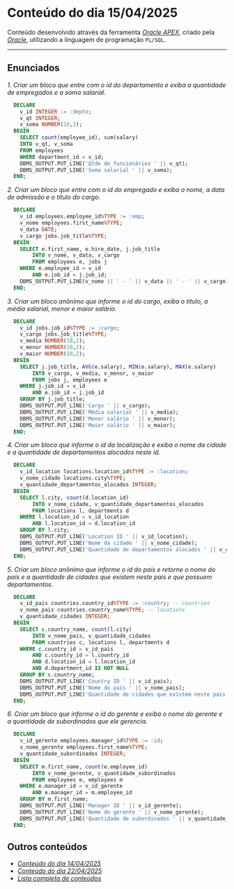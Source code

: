 # Conteúdo do dia 15/04/2025
Conteúdo desenvolvido através da ferramenta *[Oracle APEX](https://apex.oracle.com/)*, criado pela *[Oracle](https://www.oracle.com/)*, utilizando a linguagem de programação `PL/SQL`.

---

## Enunciados
*1. Criar um bloco que entre com o id do departamento e exiba a quantidade de empregados e a soma salarial.*
```sql
  DECLARE
    v_id INTEGER := :depto;
    v_qt INTEGER;
    v_soma NUMBER(10,2);
  BEGIN
    SELECT count(employee_id), sum(salary)
    INTO v_qt, v_soma
    FROM employees
    WHERE department_id = v_id;
    DBMS_OUTPUT.PUT_LINE('Qtde de funcionários ' || v_qt);
    DBMS_OUTPUT.PUT_LINE('Soma salarial ' || v_soma);
  END;
```

*2. Criar um bloco que entre com o id do empregado e exiba o nome, a data de admissão e o título do cargo.*
```sql
  DECLARE
    v_id employees.employee_id%TYPE := :emp;
    v_nome employees.first_name%TYPE;
    v_data DATE;
    v_cargo jobs.job_title%TYPE;
  BEGIN
    SELECT e.first_name, e.hire_date, j.job_title
        INTO v_nome, v_data, v_cargo
        FROM employees e, jobs j
    WHERE e.employee_id = v_id
        AND e.job_id = j.job_id;
    DBMS_OUTPUT.PUT_LINE(v_nome || ' - ' || v_data || ' - ' || v_cargo);
  END;
```

*3. Criar um bloco anônimo que informe o id do cargo,  exiba o título, a média salarial, menor e maior salário.*
```sql
  DECLARE
    v_id jobs.job_id%TYPE := :cargo;
    v_cargo jobs.job_title%TYPE;
    v_media NUMBER(10,2);
    v_menor NUMBER(10,2);
    v_maior NUMBER(10,2);
  BEGIN
    SELECT j.job_title, AVG(e.salary), MIN(e.salary), MAX(e.salary)
        INTO v_cargo, v_media, v_menor, v_maior
        FROM jobs j, employees e
    WHERE j.job_id = v_id
        AND e.job_id = j.job_id
    GROUP BY j.job_title;
    DBMS_OUTPUT.PUT_LINE('Cargo ' || v_cargo);
    DBMS_OUTPUT.PUT_LINE('Média salarial ' || v_media);
    DBMS_OUTPUT.PUT_LINE('Menor salário ' || v_menor);
    DBMS_OUTPUT.PUT_LINE('Maior salário ' || v_maior);
  END;
```

*4. Criar um bloco que informe o id da localização e exiba o nome da cidade e a quantidade de departamentos alocados neste id.*
```sql
  DECLARE
    v_id_location locations.location_id%TYPE := :location;
    v_nome_cidade locations.city%TYPE;
    v_quantidade_departamentos_alocados INTEGER;
  BEGIN
    SELECT l.city, count(d.location_id)
        INTO v_nome_cidade, v_quantidade_departamentos_alocados
        FROM locations l, departments d
    WHERE l.location_id = v_id_location
        AND l.location_id = d.location_id
    GROUP BY l.city;
    DBMS_OUTPUT.PUT_LINE('Location ID ' || v_id_location);
    DBMS_OUTPUT.PUT_LINE('Nome da cidade ' || v_nome_cidade);
    DBMS_OUTPUT.PUT_LINE('Quantidade de departamentos alocados ' || v_quantidade_departamentos_alocados);
  END;
```

*5. Criar um bloco anônimo que informe o id do país e retorne o nome do país e a quantidade de cidades que existem neste país e que possuem departamentos.*
```sql
  DECLARE
    v_id_pais countries.country_id%TYPE := :country; -- countries
    v_nome_pais countries.country_name%TYPE; -- locations
    v_quantidade_cidades INTEGER;
  BEGIN
    SELECT c.country_name, count(l.city)
        INTO v_nome_pais, v_quantidade_cidades
        FROM countries c, locations l, departments d
    WHERE c.country_id = v_id_pais
        AND c.country_id = l.country_id
        AND d.location_id = l.location_id
        AND d.department_id IS NOT NULL
    GROUP BY c.country_name;
    DBMS_OUTPUT.PUT_LINE('Country ID ' || v_id_pais);
    DBMS_OUTPUT.PUT_LINE('Nome do país ' || v_nome_pais);
    DBMS_OUTPUT.PUT_LINE('Quantidade de cidades que existem neste país e possuem departamentos ' || v_quantidade_cidades);
  END;
```

*6. Criar um bloco que informe o id do gerente e exiba o nome do gerente e a quantidade de subordinados que ele gerencia.*
```sql
  DECLARE
    v_id_gerente employees.manager_id%TYPE := :id;
    v_nome_gerente employees.first_name%TYPE;
    v_quantidade_subordinados INTEGER;
  BEGIN
    SELECT m.first_name, count(e.employee_id)
        INTO v_nome_gerente, v_quantidade_subordinados
        FROM employees e, employees m
    WHERE e.manager_id = v_id_gerente
        AND e.manager_id = m.employee_id
    GROUP BY m.first_name;
    DBMS_OUTPUT.PUT_LINE('Manager ID ' || v_id_gerente);
    DBMS_OUTPUT.PUT_LINE('Nome do gerente ' || v_nome_gerente);
    DBMS_OUTPUT.PUT_LINE('Quantidade de subordinados ' || v_quantidade_subordinados);
  END;
```

## Outros conteúdos
- *[Conteúdo do dia 14/04/2025](https://github.com/isaquesv/LdBD-tarefas/blob/master/src/013-14_04_2025.md)*
- *[Conteúdo do dia 22/04/2025](https://github.com/isaquesv/LdBD-tarefas/blob/master/src/015-22_04_2025.md)*
- *[Lista completa de conteúdos](https://github.com/isaquesv/LdBD-tarefas/blob/master/README.md)*
